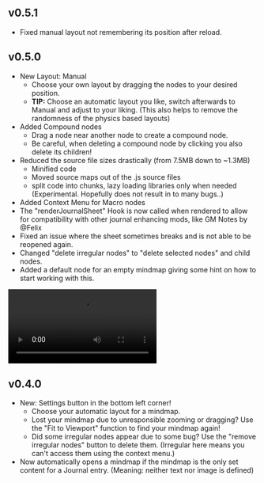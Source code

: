 ## v0.5.1
* Fixed manual layout not remembering its position after reload.

## v0.5.0
* New Layout: Manual
	- Choose your own layout by dragging the nodes to your desired position.
	- **TIP:** Choose an automatic layout you like, switch afterwards to Manual and adjust to your liking. (This also helps to remove the randomness of the physics based layouts)
* Added Compound nodes
	- Drag a node near another node to create a compound node.
	- Be careful, when deleting a compound node by clicking you also delete its children!
* Reduced the source file sizes drastically (from 7.5MB down to ~1.3MB)
	- Minified code
	- Moved source maps out of the .js source files
	- split  code into chunks, lazy loading libraries only when needed (Experimental. Hopefully does not result in to many bugs..)
* Added Context Menu for Macro nodes
* The "renderJournalSheet" Hook is now called when rendered to allow for compatibility with other journal enhancing mods, like GM Notes by @Felix
* Fixed an issue where the sheet sometimes breaks and is not able to be reopened again.
* Changed "delete irregular nodes" to "delete selected nodes" and child nodes.
* Added a default node for an empty mindmap giving some hint on how to start working with this.

![mindmap_layout_chooser](/data/mindmap_v050.mp4)

## v0.4.0
* New: Settings button in the bottom left corner!
	- Choose your automatic layout for a mindmap.
	- Lost your mindmap due to unresponsible zooming or dragging? Use the "Fit to Viewport" function to find your mindmap again!
	- Did some irregular nodes appear due to some bug? Use the "remove irregular nodes" button to delete them. (Irregular here means you can't access them using the context menu.)
* Now automatically opens a mindmap if the mindmap is the only set content for a Journal entry. (Meaning: neither text nor image is defined)
